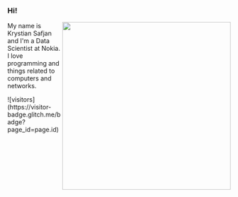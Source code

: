 ### Hi!
<img align='right' src="https://github-readme-stats.vercel.app/api?username=izikeros&show_icons=true&theme=radical" width="380">
<p>My name is Krystian Safjan and I'm a Data Scientist at Nokia. I love programming and things related to computers and networks.</p>
![visitors](https://visitor-badge.glitch.me/badge?page_id=page.id)

